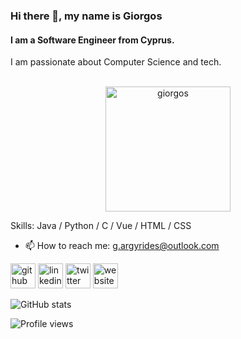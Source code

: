### Hi there 👋, my name is Giorgos
#### I am a Software Engineer from Cyprus.
I am passionate about Computer Science and tech.

<div align="center">
  <br>
    <img src="https://giorgos-argyrides.dev/assets/static/my_avatar.daf345a.dbc1286f67625fdb6a55d4bae2dd7440.svg" alt="giorgos" width="200">
  <br>
</div>

Skills: Java / Python / C / Vue / HTML / CSS

- 📫 How to reach me: g.argyrides@outlook.com 

[<img src='https://cdn.jsdelivr.net/npm/simple-icons@3.0.1/icons/github.svg' alt='github' height='40'>](https://github.com/Giorgos-Arg)  [<img src='https://cdn.jsdelivr.net/npm/simple-icons@3.0.1/icons/linkedin.svg' alt='linkedin' height='40'>](https://www.linkedin.com/in/https://www.linkedin.com/in/giorgosargyrides//)  [<img src='https://cdn.jsdelivr.net/npm/simple-icons@3.0.1/icons/twitter.svg' alt='twitter' height='40'>](https://twitter.com/https://twitter.com/GArgyrides)  [<img src='https://cdn.jsdelivr.net/npm/simple-icons@3.0.1/icons/icloud.svg' alt='website' height='40'>](https://giorgos-argyrides.dev/)  

![GitHub stats](https://github-readme-stats.vercel.app/api?username=Giorgos-Arg&show_icons=true)  

![Profile views](https://gpvc.arturio.dev/Giorgos-Arg)  
